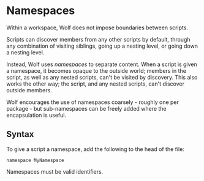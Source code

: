 # Namespaces

Within a workspace, Wolf does not impose boundaries between scripts.

Scripts can discover members from any other scripts by default, through any
combination of visiting siblings, going up a nesting level, or going down a
nesting level.

Instead, Wolf uses *namespaces* to separate content. When a script is given a
namespace, it becomes opaque to the outside world; members in the script, as
well as any nested scripts, can't be visited by discovery. This also works the
other way; the script, and any nested scripts, can't discover outside members.

Wolf encourages the use of namespaces coarsely - roughly one per package - but
sub-namespaces can be freely added where the encapsulation is useful.

## Syntax

To give a script a namespace, add the following to the head of the file:

```
namespace MyNamespace
```

Namespaces must be valid identifiers.